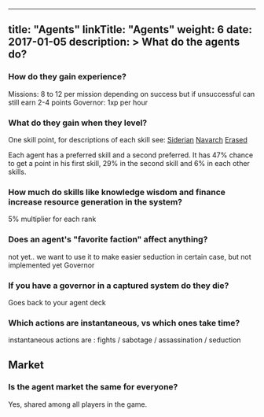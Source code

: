 
---
title: "Agents"
linkTitle: "Agents"
weight: 6
date: 2017-01-05
description: >
  What do the agents do?
---

### How do they gain experience?
Missions:
8 to 12 per mission depending on success but if unsuccessful can still earn 2-4 points
Governor: 1xp per hour

### What do they gain when they level?
One skill point, for descriptions of each skill see:
[Siderian](https://asylamba.com/public/media/files/sources/siderian-myrmezir.png)
[Navarch](https://asylamba.com/public/media/files/sources/navarch-tetrarchy.png)
[Erased](https://asylamba.com/public/media/files/sources/erased-cardan.png)

 Each agent has a preferred skill and a second preferred. It has 47% chance to get a point in his first skill, 29% in the second skill and 6% in each other skills.

### How much do skills like knowledge wisdom and finance increase resource generation in the system?
5% multiplier for each rank

### Does an agent's "favorite faction" affect anything?
not yet.. we want to use it to make easier seduction in certain case, but not implemented yet
Governor
### If you have a governor in a captured system do they die?
Goes back to your agent deck


### Which actions are instantaneous, vs which ones take time?
instantaneous actions are : fights / sabotage / assassination / seduction

## Market
### Is the agent market the same for everyone?
Yes, shared among all players in the game.
